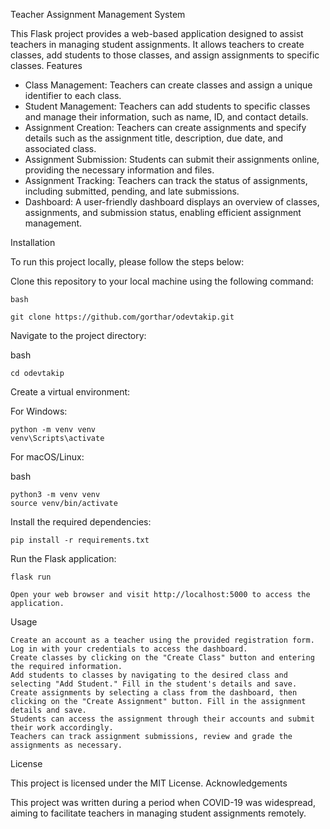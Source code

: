 Teacher Assignment Management System

This Flask project provides a web-based application designed to assist teachers in managing student assignments. It allows teachers to create classes, add students to those classes, and assign assignments to specific classes.
Features

  * Class Management: Teachers can create classes and assign a unique identifier to each class.
  * Student Management: Teachers can add students to specific classes and manage their information, such as name, ID, and contact details.
  * Assignment Creation: Teachers can create assignments and specify details such as the assignment title, description, due date, and associated class.
  * Assignment Submission: Students can submit their assignments online, providing the necessary information and files.
  * Assignment Tracking: Teachers can track the status of assignments, including submitted, pending, and late submissions.
  * Dashboard: A user-friendly dashboard displays an overview of classes, assignments, and submission status, enabling efficient assignment management.

Installation

To run this project locally, please follow the steps below:

Clone this repository to your local machine using the following command:

    bash

    git clone https://github.com/gorthar/odevtakip.git

Navigate to the project directory:

bash

    cd odevtakip

Create a virtual environment:

For Windows:

    python -m venv venv
    venv\Scripts\activate

For macOS/Linux:

bash

    python3 -m venv venv
    source venv/bin/activate

Install the required dependencies:

    pip install -r requirements.txt

Run the Flask application:



    flask run

    Open your web browser and visit http://localhost:5000 to access the application.

Usage

    Create an account as a teacher using the provided registration form.
    Log in with your credentials to access the dashboard.
    Create classes by clicking on the "Create Class" button and entering the required information.
    Add students to classes by navigating to the desired class and selecting "Add Student." Fill in the student's details and save.
    Create assignments by selecting a class from the dashboard, then clicking on the "Create Assignment" button. Fill in the assignment details and save.
    Students can access the assignment through their accounts and submit their work accordingly.
    Teachers can track assignment submissions, review and grade the assignments as necessary.



License

This project is licensed under the MIT License.
Acknowledgements

This project was written during a period when COVID-19 was widespread, aiming to facilitate teachers in managing student assignments remotely.
